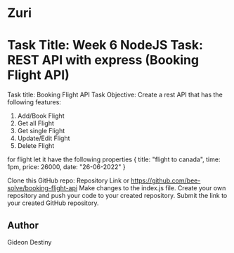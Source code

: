 # Zuri 
# Task Title: Week 6 NodeJS Task: REST API with express (Booking Flight API)


Task title: Booking Flight API
Task Objective: Create a rest API that has the following features: 

1. Add/Book Flight
2. Get all Flight
3. Get single Flight
4. Update/Edit Flight
5. Delete Flight

for flight let it have the following properties
{
title: "flight to canada",
time: 1pm,
price: 26000,
date: "26-06-2022"
}

Clone this GitHub repo:
Repository Link or https://github.com/bee-solve/booking-flight-api
 Make changes to the index.js file. Create your own repository and push your code to your created repository. Submit the link to your created GitHub repository.
 
 
 ## Author
 
Gideon Destiny
